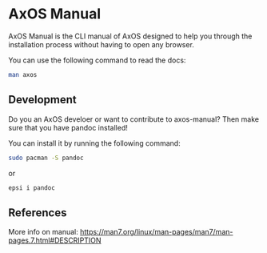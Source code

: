 # AxOS Manual

AxOS Manual is the CLI manual of AxOS designed to help you through the installation process without having to open any browser.

You can use the following command to read the docs:

```bash
man axos
```

## Development

Do you an AxOS develoer or want to contribute to axos-manual? Then make sure that you have pandoc installed!

You can install it by running the following command:

```bash
sudo pacman -S pandoc
```

or

```bash
epsi i pandoc
```

## References

More info on manual: https://man7.org/linux/man-pages/man7/man-pages.7.html#DESCRIPTION
